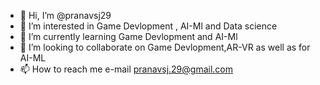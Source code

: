- 👋 Hi, I’m @pranavsj29
- 👀 I’m interested in Game Devlopment , AI-Ml and Data science
- 🌱 I’m currently learning Game Devlopment and AI-Ml
- 💞️ I’m looking to collaborate on Game Devlopment,AR-VR as well as for AI-ML 
- 📫 How to reach me e-mail pranavsj.29@gmail.com

<!---
pranavsj29/pranavsj29 is a ✨ special ✨ repository because its `README.md` (this file) appears on your GitHub profile.
You can click the Preview link to take a look at your changes.
--->
